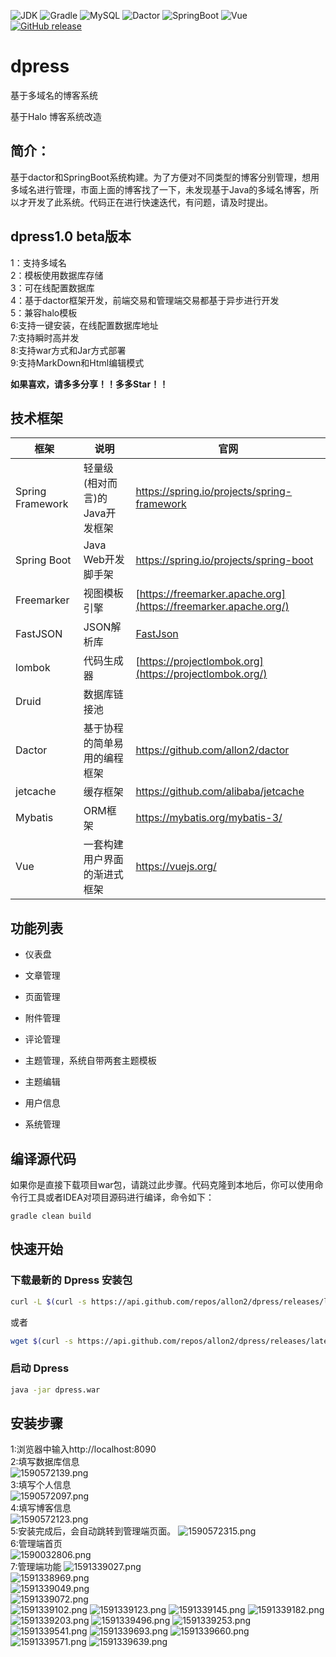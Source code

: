 ![JDK](https://img.shields.io/badge/JDK-1.8-green.svg)  ![Gradle](https://img.shields.io/badge/Gradle-6.2.2-green.svg)  ![MySQL](https://img.shields.io/badge/MySQL-8.0.20-green.svg)  ![Dactor](https://img.shields.io/badge/Dactor-1.1.1-green.svg)  ![SpringBoot](https://img.shields.io/badge/SpringBoot-2.3.0.RELEASE-green.svg)  ![Vue](https://img.shields.io/badge/Vue-2.6.11-green.svg)     
[![GitHub release](https://img.shields.io/github/release/allon2/dpress.svg)](https://github.com/allon2/dpress/releases) 


# dpress
基于多域名的博客系统

基于Halo 博客系统改造

## 简介：

​	基于dactor和SpringBoot系统构建。为了方便对不同类型的博客分别管理，想用多域名进行管理，市面上面的博客找了一下，未发现基于Java的多域名博客，所以才开发了此系统。代码正在进行快速迭代，有问题，请及时提出。

## dpress1.0 beta版本
1：支持多域名  
2：模板使用数据库存储  
3：可在线配置数据库  
4：基于dactor框架开发，前端交易和管理端交易都基于异步进行开发  
5：兼容halo模板  
6:支持一键安装，在线配置数据库地址    
7:支持瞬时高并发  
8:支持war方式和Jar方式部署  
9:支持MarkDown和Html编辑模式  

**如果喜欢，请多多分享！！多多Star！！**


## 技术框架

| 框架             | 说明                           | 官网                                                         |
| ---------------- | ------------------------------ | ------------------------------------------------------------ |
| Spring Framework | 轻量级(相对而言)的Java开发框架 | https://spring.io/projects/spring-framework                  |
| Spring Boot      | Java Web开发脚手架             | https://spring.io/projects/spring-boot                       |
| Freemarker       | 视图模板引擎                   | [https://freemarker.apache.org](https://freemarker.apache.org/) |
| FastJSON         | JSON解析库                     | [FastJson](https://github.com/alibaba/fastjson/wiki)         |
| lombok           | 代码生成器                     | [https://projectlombok.org](https://projectlombok.org/)      |
| Druid            | 数据库链接池                   |                                                              |
| Dactor           | 基于协程的简单易用的编程框架   | https://github.com/allon2/dactor                             |
| jetcache         | 缓存框架                       | https://github.com/alibaba/jetcache                          |
| Mybatis          | ORM框架                        | https://mybatis.org/mybatis-3/                               |
| Vue              | 一套构建用户界面的渐进式框架   | https://vuejs.org/                                           |
## 功能列表
- 仪表盘

- 文章管理

- 页面管理

- 附件管理

- 评论管理

- 主题管理，系统自带两套主题模板

- 主题编辑

- 用户信息

- 系统管理

## 编译源代码

  ​		如果你是直接下载项目war包，请跳过此步骤。代码克隆到本地后，你可以使用命令行工具或者IDEA对项目源码进行编译，命令如下：

```
gradle clean build
```


## 快速开始

### 下载最新的 Dpress 安装包

```bash
curl -L $(curl -s https://api.github.com/repos/allon2/dpress/releases/latest | grep 'browser_' | cut -d\" -f4)  --output dpress.war
```

或者

```bash
wget $(curl -s https://api.github.com/repos/allon2/dpress/releases/latest | grep 'browser_' | cut -d\" -f4) -O dpress.war
```

### 启动 Dpress

```bash
java -jar dpress.war
```


## 安装步骤
1:浏览器中输入http://localhost:8090  
2:填写数据库信息  
![1590572139.png](https://i.loli.net/2020/05/27/zQOeJDT2wj4uvVR.png)  
3:填写个人信息  
![1590572097.png](https://i.loli.net/2020/05/27/4r7ban16vsQUjyf.png)  
4:填写博客信息  
![1590572123.png](https://i.loli.net/2020/05/27/s6r7Jkujx9YTv8o.png)    
5:安装完成后，会自动跳转到管理端页面。
![1590572315.png](https://i.loli.net/2020/05/27/WnI5KM3Dh9J62kN.png)     
6:管理端首页  
![1590032806.png](https://i.loli.net/2020/05/21/sltjYrxIEbJZpa4.png)    
7:管理端功能
![1591339027.png](https://i.loli.net/2020/06/05/UuFkXRe8GMKr6vq.png)    
![1591338969.png](https://i.loli.net/2020/06/05/5ri2z7ohal8Ews3.png)    
![1591339049.png](https://i.loli.net/2020/06/05/aonBtweGXEDRCru.png)    
![1591339072.png](https://i.loli.net/2020/06/05/5TB6X41YsEgatbP.png)    
![1591339102.png](https://i.loli.net/2020/06/05/efBUO9Gkgz5Il3A.png)
![1591339123.png](https://i.loli.net/2020/06/05/JY4WkBwvenhGxFo.png)
![1591339145.png](https://i.loli.net/2020/06/05/WieMbRgSxIt5dKy.png)
![1591339182.png](https://i.loli.net/2020/06/05/MxPVERtvpY7aINC.png)
![1591339203.png](https://i.loli.net/2020/06/05/nzL8N2MiofJs51y.png)
![1591339496.png](https://i.loli.net/2020/06/05/OxKL1SjrDtV5a7U.png)
![1591339253.png](https://i.loli.net/2020/06/05/8oJ5Cmkrhe7IgYM.png)
![1591339541.png](https://i.loli.net/2020/06/05/KDioxcdjEkrnmqI.png)
![1591339693.png](https://i.loli.net/2020/06/05/Knm2zyNk3jFUtE5.png)
![1591339660.png](https://i.loli.net/2020/06/05/uAqVWafJPXEjmI1.png)
![1591339571.png](https://i.loli.net/2020/06/05/gSQjDdhBiaG3Irs.png)
![1591339639.png](https://i.loli.net/2020/06/05/l8N5CjUZeAGgoah.png)